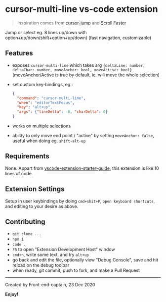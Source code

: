 # cursor-multi-line vs-code extension

> Inspiration comes from [cursor-jump](https://github.com/leonardpauli/vscode-cursor-jump) and [Scroll Faster](https://github.com/Enkel-Digital/scroll-faster)


Jump or select eg. 8 lines up/down with option+up/down(shift+option+up/down) (fast navigation, customizable)
## Features

- exposes `cursor-multi-line` which takes arg `{deltaLine: number, deltaChar: number, moveAnchor: bool, moveActive: bool}` (moveAnchor/Active is true by default, ie. will move the whole selection)
- set custom key-bindings, eg.:

  ```json
  {
    "command": "cursor-multi-line",
    "when": "editorTextFocus",
    "key": "alt+up",
    "args": {"lineDelta": -8, "charDelta": 0}
  }
  ```

- works on multiple selections
- ability to only move end point / "active" by setting `moveAnchor: false`, useful when doing eg. `shift-alt-up`

## Requirements

None. Appart from [vscode-extension-starter-guide](https://code.visualstudio.com/api/get-started/your-first-extension), this extension is like 10 lines of code.

## Extension Settings

Setup in user keybindings by doing `cmd+shit+P`, `open keyboard shortcuts`, and editing to your desire as above.

## Contributing

- `git clone ...`
- `npm i`
- `code .`
- `F5` to open "Extension Development Host" window
- `cmd+n`, write some text, and try `alt+up`
- go back and edit the file, optionally view "Debug Console", save and hit reload on the debug toolbar
- when ready, git commit, push to fork, and make a Pull Request

---

Created by Front-end-captain, 23 Dec 2020

**Enjoy!**
